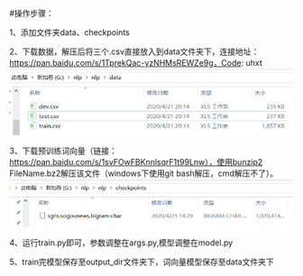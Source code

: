 #操作步骤：

1、添加文件夹data、checkpoints  

2、下载数据，解压后将三个.csv直接放入到data文件夹下，连接地址：https://pan.baidu.com/s/1TprekQac-yzNHMsREWZe9g，Code: uhxt 
![data文件夹下包含的数据文件](readme_images/0.png)  

3、下载预训练词向量（链接：https://pan.baidu.com/s/1svFOwFBKnnlsqrF1t99Lnw），使用bunzip2 FileName.bz2解压该文件（windows下使用git bash解压，cmd解压不了）。  
![checkpoints文件夹下包含的词向量文件](readme_images/1.png)
  
4、运行train.py即可，参数调整在args.py,模型调整在model.py  

5、train完模型保存至output_dir文件夹下，词向量模型保存至data文件夹下